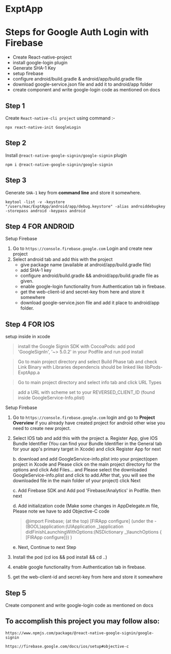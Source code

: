 # ExptApp

# Steps for Google Auth Login with Firebase

- Create React-native-project
- install google-login plugin
- Generate SHA-1 Key
- setup firebase
- configure android/build.gradle & android/app/build.gradle file
- download google-service.json file and add it to android/app folder
- create component and write google-login code as mentioned on docs

## Step 1

Create `React-native-cli project` using command :-

```
npx react-native-init GoogleLogin
```

## Step 2

Install `@react-native-google-signin/google-signin` plugin

```
npm i @react-native-google-signin/google-signin
```

## Step 3

Generate `SHA-1` key from **command line** and store it somewhere.

```
keytool -list -v -keystore "/users/mac/ExptApp/android/app/debug.keystore" -alias androiddebugkey -storepass android -keypass android
```

## Step 4 FOR ANDROID

Setup Firebase

1. Go to `https://console.firebase.google.com` Login and create new project
2. Select android tab and add this with the project
   - give package name (available at android/app/build.gradle file)
   - add SHA-1 key
   - configure android/build.gradle && android/app/build.gradle file as given.
   - enable google-login functionality from Authentication tab in firebase.
   - get the web-client-id and secret-key from here and store it somewhere
   - download google-service.json file and add it place to android/app folder.

## Step 4 FOR IOS

setup inside in xcode

> install the Google Signin SDK with CocoaPods: add pod 'GoogleSignIn', '~> 5.0.2' in your Podfile and run pod install

> Go to main project directory and select Build Phase tab and check Link Binary with Libraries dependencis should be linked like libPods-ExptApp.a

> Go to main project directory and select info tab and click URL Types

> add a URL with scheme set to your REVERSED_CLIENT_ID (found inside GoogleService-Info.plist)

Setup Firebase

1. Go to `https://console.firebase.google.com` login and go to **Project Overview** if you already have created project for android other wise you need to create new project.
2. Select IOS tab and add this with the project
   a. Register App, give IOS Bundle Identifier (You can find your Bundle Identifier in the General tab for your app's primary target in Xcode) and click Register App for next

   b. download and add GoogleService-info.plist into your project(open project in Xcode and Please click on the main project directory for the options and click Add Files… and Please select the downloaded GoogleService-info.plist and click to add.After that, you will see the downloaded file in the main folder of your project) click Next

   c. Add Firebase SDK and Add pod 'Firebase/Analytics' in Podfile. then next

   d. Add initialization code (Make some changes in AppDelegate.m file, Please note we have to add Objective-C code

   > @import Firebase; (at the top)
   > [FIRApp configure] (under the - (BOOL)application:(UIApplication _)application didFinishLaunchingWithOptions:(NSDictionary _)launchOptions
   > { [FIRApp configure]})
   > )

   e. Next, Continue to next Step

3. Install the pod (cd ios && pod install && cd ..)
4. enable google functionality from Authentication tab in firebase.
5. get the web-client-id and secret-key from here and store it somewhere

## Step 5

Create component and write google-login code as mentioned on docs

## To accomplish this project you may follow also:

`https://www.npmjs.com/package/@react-native-google-signin/google-signin`

`https://firebase.google.com/docs/ios/setup#objective-c`
